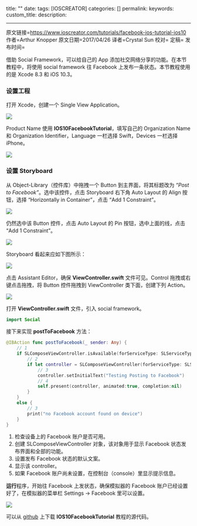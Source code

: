 title: ""
date: 
tags: [IOSCREATOR]
categories: []
permalink: 
keywords: 
custom_title: 
description: 

------

原文链接=https://www.ioscreator.com/tutorials/facebook-ios-tutorial-ios10
作者=Arthur Knopper
原文日期=2017/04/26
译者=Crystal Sun
校对=
定稿=
发布时间=

<!--此处开始正文-->

借助 Social Framework，可以给自己的 App 添加社交网络分享的功能。在本节教程中，将使用 social framework 往 Facebook 上发布一条状态。本节教程使用的是 Xcode 8.3 和 iOS 10.3。

### 设置工程

打开 Xcode，创建一个 Single View Application。

![](https://static1.squarespace.com/static/52428a0ae4b0c4a5c2a2cede/t/58ff88928419c2b2a27d0754/1493141675229/single-view-xcode-template?format=1500w)

Product Name 使用 **IOS10FacebookTutorial**，填写自己的 Organization Name 和 Organization Identifier，Language 一栏选择 Swift，Devices 一栏选择 iPhone。

![](https://static1.squarespace.com/static/52428a0ae4b0c4a5c2a2cede/t/58ff88c71b10e3c8c1dc6a0d/1493141718478/facebook-project?format=1500w)



### 设置 Storyboard

从 Object-Library（控件库）中拖拽一个 Button 到主界面，将其标题改为 *“Post to Facebook”*。选中该控件，点击 Storyboard 右下角 Auto Layout 的 Align 按钮，选择 “Horizontally in Container”，点击 “Add 1 Constraint”。

![](https://static1.squarespace.com/static/52428a0ae4b0c4a5c2a2cede/t/58ff890c1b10e3c8c1dc7050/1493141792034/auto-layout-horizontally-in-container?format=750w)



仍然选中该 Button 控件，点击 Auto Layout 的 Pin 按钮，选中上面的线，点击 “Add 1 Constraint”。

![](https://static1.squarespace.com/static/52428a0ae4b0c4a5c2a2cede/t/58ff89c62994caa7f86f42db/1493141974045/auto-layout-pin-to-top?format=750w)



Storyboard 看起来应如下图所示：

![](https://static1.squarespace.com/static/52428a0ae4b0c4a5c2a2cede/t/58ff8a0703596e67a225d6a2/1493142038417/facebook-storyboard?format=1000w)



点击 Assistant Editor，确保 **ViewController.swift** 文件可见。Control 拖拽或右键点击拖拽，将 Button 控件拖拽到 ViewController 类下面，创建下列 Action。

![](https://static1.squarespace.com/static/52428a0ae4b0c4a5c2a2cede/t/58ff8a62ff7c503f699573bd/1493142138444/post-to-facebook-action?format=750w)



打开 **ViewController.swift** 文件，引入 social framework。

```swift
import Social
```

接下来实现 **postToFacebook** 方法：

```swift
@IBAction func postToFacebook(_ sender: Any) {
    // 1
    if SLComposeViewController.isAvailable(forServiceType: SLServiceTypeFacebook) {
        // 2
        if let controller = SLComposeViewController(forServiceType: SLServiceTypeFacebook) {
            // 3
            controller.setInitialText("Testing Posting to Facebook")
            // 4
            self.present(controller, animated:true, completion:nil)
        }
    }
    else {
        // 3
        print("no Facebook account found on device")
    }
}
```

1. 检查设备上的 Facebook 账户是否可用。
2. 创建 SLComposeViewController 对象，该对象用于显示 Facebook 状态发布界面和全部的功能。
3. 设置发布 Facebook 状态的默认文案。
4. 显示该 controller。
5. 如果 Facebook 账户尚未设置，在控制台（console）里显示提示信息。

**运行**程序，开始往 Facebook 上发状态，确保模拟器的 Facebook 账户已经设置好了，在模拟器的菜单栏 Settings -> Facebook 里可以设置。

![](https://static1.squarespace.com/static/52428a0ae4b0c4a5c2a2cede/t/58ff9349e3df280d3d0dbafe/1493144421077/facebook-simulator?format=750w)

可以从 [github](https://github.com/ioscreator/ioscreator) 上下载 **IOS10FacebookTutorial** 教程的源代码。